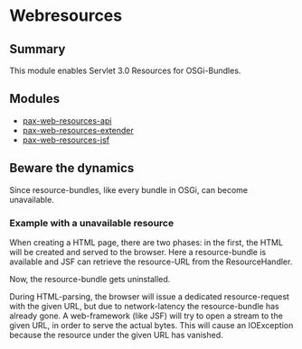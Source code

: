 # Webresources

## Summary

This module enables Servlet 3.0 Resources for OSGi-Bundles. 

## Modules

* [pax-web-resources-api](pax-web-resources-api)
* [pax-web-resources-extender](pax-web-resources-extender)
* [pax-web-resources-jsf](pax-web-resources-jsf)

## Beware the dynamics

Since resource-bundles, like every bundle in OSGi, can become unavailable.

### Example with a unavailable resource
When creating a HTML page, there are two phases: in the first, the HTML will be created and served to the browser. Here a resource-bundle is available and JSF can retrieve the resource-URL from the ResourceHandler.

Now, the resource-bundle gets uninstalled.
 
During HTML-parsing, the browser will issue a dedicated resource-request with the given URL, but due to network-latency the resource-bundle has already gone. A web-framework (like JSF) will try to open a stream to the given URL, in order to serve the actual bytes. This will cause an IOException because the resource under the given URL has vanished.
